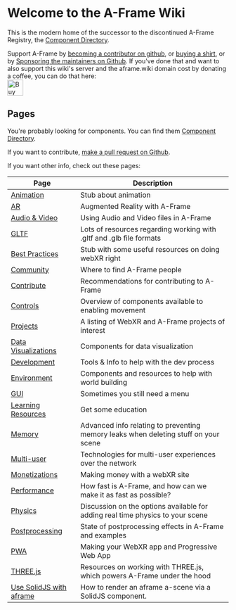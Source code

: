 # Welcome to the A-Frame Wiki

This is the modern home of the successor to the discontinued A-Frame Registry, the [Component Directory](https://aframe.wiki/en/#!pages/component-directory.md).

Support A-Frame by <a href="https://github.com/sponsors/dmarcos">becoming a contributor on github</a>, or <a href="https://cottonbureau.com/products/a-frame-og#/9479538/tee-men-standard-tee-vintage-black-tri-blend-s">buying a shirt</a>, or by [Sponsoring the maintainers on Github](https://github.com/sponsors/dmarcos).
If you've done that and want to also support this wiki's server and the aframe.wiki domain cost by donating a coffee, you can do that here:<br>
<a href='https://ko-fi.com/C0C33CWNA' target='_blank'><img height='36' style='border:0px;height:36px;' src='https://cdn.ko-fi.com/cdn/kofi2.png?v=2' border='0' alt='Buy Me a Coffee at ko-fi.com' /></a>

## Pages
You're probably looking for components. You can find them [Component Directory](/en/#!pages/component-directory.md).

If you want to contribute, [make a pull request on Github](https://github.com/c-frame/aframewiki).

If you want other info, check out these pages:

| Page                                        | Description                                                                         |
|---------------------------------------------|-------------------------------------------------------------------------------------|
| [Animation](pages/animation.md)             | Stub about animation                                                                |
| [AR](pages/ar.md)                           | Augmented Reality with A-Frame                                                      |
| [Audio & Video](pages/audio-video.md)       | Using Audio and Video files in A-Frame                                              |
| [GLTF](pages/gltf.md)                       | Lots of resources regarding working with .gltf and .glb file formats                |
| [Best Practices](pages/best-practices.md)   | Stub with some useful resources on doing webXR right                                |
| [Community](pages/community.md)             | Where to find A-Frame people                                                        |
| [Contribute](pages/contribute.md)           | Recommendations for contributing to A-Frame                                         |
| [Controls](pages/controls.md)               | Overview of components available to enabling movement                               |
| [Projects](pages/projects.md)               | A listing of WebXR and A-Frame projects of interest                                 |
| [Data Visualizations](pages/data-vis.md)    | Components for data visualization                                                   |
| [Development](pages/dev.md)                 | Tools & Info to help with the dev process                                           |
| [Environment](pages/environment.md)         | Components and resources to help with world building                                |
| [GUI](pages/gui.md)                         | Sometimes you still need a menu                                                     |
| [Learning Resources](pages/learn.md)        | Get some education                                                                  |
| [Memory](pages/memory.md)                   | Advanced info relating to preventing memory leaks when deleting stuff on your scene |
| [Multi-user](pages/multiuser.md)            | Technologies for multi-user experiences over the network                            |
| [Monetizations](pages/monetizations.md)     | Making money with a webXR site                                                      |
| [Performance](pages/performance.md)         | How fast is A-Frame, and how can we make it as fast as possible?                    |
| [Physics](pages/physics.md)                 | Discussion on the options available for adding real time physics to your scene      |
| [Postprocessing](pages/postprocessing.md)   | State of postprocessing effects in A-Frame and examples                             |
| [PWA](pages/pwa.md)                         | Making your WebXR app and Progressive Web App                                       |
| [THREE.js](pages/three.md)                  | Resources on working with THREE.js, which powers A-Frame under the hood             |
| [Use SolidJS with aframe](pages/solidjs.md) | How to render an aframe a-scene via a SolidJS component.                            |
